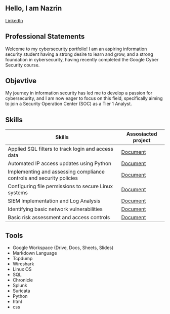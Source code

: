 ## Hello, I am Nazrin
[LinkedIn](https://www.linkedin.com/in/n%C9%99zrin-bayramova-9539482b2)


## Professional Statements
Welcome to my cybersecurity portfolio! I am an aspiring information security student having a strong desire to learn and grow, and a strong foundation in cybersecurity, having recently completed the Google Cyber Security course. 

## Objevtive
My journey in information security has led me to develop a passion for cybersecurity, and I am now eager to focus on this field, specifically aiming to join a Security Operation Center (SOC) as a Tier 1 Analyst. 

## Skills
| Skills                                  | Assosiacted project |
|-----------------------------------------|---------------------|
|Applied SQL filters to track login and access data| <a href="https://github.com/BayramovaNazrin/BayramovaNazrin/blob/main/Apply%20filters%20to%20SQL%20queries.pdf">Document</a>|
|Automated IP access updates using Python|<a href="https://github.com/BayramovaNazrin/BayramovaNazrin/blob/main/Algorithm%20for%20file%20updates%20in%20Python.pdf">Document</a>
|Implementing and assessing compliance controls and security policies|<a href="https://github.com/BayramovaNazrin/BayramovaNazrin/blob/main/Controls%20and%20compliance%20checklist.pdf">Document</a>|
|Configuring file permissions to secure Linux systems|<a href="https://github.com/BayramovaNazrin/BayramovaNazrin/blob/main/File%20permissions%20in%20Linux.pdf">Document</a>|
|SIEM Implementation and Log Analysis|<a href="https://github.com/BayramovaNazrin/BayramovaNazrin/blob/main/Incident%20handler's%20journal.pdf">Document</a>|
|Identifying basic network vulnerabilities|<a href="https://github.com/BayramovaNazrin/BayramovaNazrin/blob/main/Incident%20report%20analysis.pdf">Document</a>|
|Basic risk assessment and access controls|<a href="https://github.com/BayramovaNazrin/BayramovaNazrin/blob/main/Vulnerability%20assessment%20report.pdf">Document</a>|

## Tools
* Google Workspace (Drive, Docs, Sheets, Slides)
* Markdown Language 
* Tcpdump
* Wireshark
* Linux OS
* SQL
* Chronicle
* Splunk
* Suricata
* Python
* html
* css
